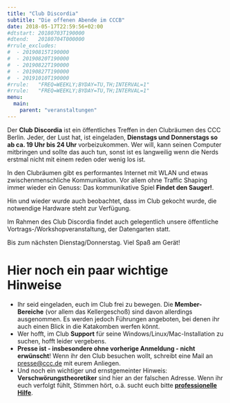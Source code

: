 ```yaml
---
title: "Club Discordia"
subtitle: "Die offenen Abende im CCCB"
date: 2018-05-17T22:59:56+02:00
#dtstart: 20180703T190000
#dtend:   20180704T000000
#rrule_excludes:
#  - 20190815T190000 
#  - 20190820T190000 
#  - 20190822T190000 
#  - 20190827T190000 
#  - 20191010T190000 
#rrule:   "FREQ=WEEKLY;BYDAY=TU,TH;INTERVAL=1"
#rrule:   "FREQ=WEEKLY;BYDAY=TU,TH;INTERVAL=1"
menu:
  main:
    parent: "veranstaltungen"
---
```


Der **Club Discordia** ist ein öffentliches Treffen in den Clubräumen des CCC Berlin. Jeder, der Lust hat, ist eingeladen, **Dienstags und Donnerstags so ab ca. 19 Uhr bis 24 Uhr** vorbeizukommen. Wer will, kann seinen Computer mitbringen und sollte das auch tun, sonst ist es langweilig wenn die Nerds erstmal nicht mit einem reden oder wenig los ist.

In den Clubräumen gibt es performantes Internet mit WLAN und etwas zwischenmenschliche Kommunikation. Vor allem ohne Traffic Shaping immer wieder ein Genuss: Das kommunikative Spiel **Findet den Sauger!**.

Hin und wieder wurde auch beobachtet, dass im Club gekocht wurde, die notwendige Hardware steht zur Verfügung.

Im Rahmen des Club Discordia findet auch gelegentlich unsere öffentliche Vortrags-/Workshopveranstaltung, der Datengarten statt.

Bis zum nächsten Dienstag/Donnerstag. Viel Spaß am Gerät! 

# Hier noch ein paar wichtige Hinweise

 * Ihr seid eingeladen, euch im Club frei zu bewegen. Die **Member-Bereiche** (vor allem das Kellergeschoß) sind davon allerdings ausgenommen. Es werden jedoch Führungen angeboten, bei denen ihr auch einen Blick in die Katakomben werfen könnt.
 * Wer hofft, im Club **Support** für seine Windows/Linux/Mac-Installation zu suchen, hofft leider vergebens.
 * **Presse ist - insbesondere ohne vorherige Anmeldung - nicht erwünscht**! Wenn ihr den Club besuchen wollt, schreibt eine Mail an <presse@ccc.de> mit eurem Anliegen.
 * Und noch ein wichtiger und ernstgemeinter Hinweis: **Verschwörungstheoretiker** sind hier an der falschen Adresse. Wenn ihr euch verfolgt fühlt, Stimmen hört, o.ä. sucht euch bitte **[professionelle Hilfe](	https://www.kvberlin.de/60arztsuche/schnellsuchep.html)**.
